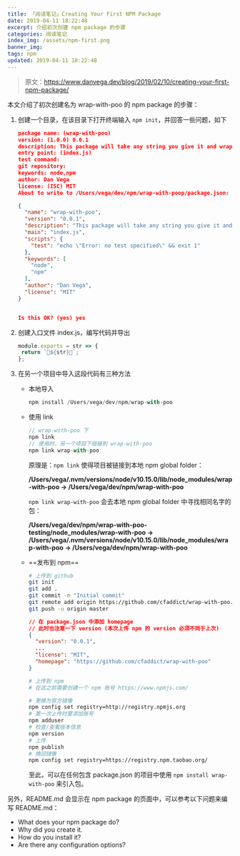 ```yaml
---
title: 「阅读笔记」Creating Your First NPM Package
date: 2019-04-11 18:22:48
excerpt: 介绍初次创建 npm package 的步骤
categories: 阅读笔记
index_img: /assets/npm-first.png
banner_img:
tags: npm
updated: 2019-04-11 18:22:48
---
```


> 原文：<https://www.danvega.dev/blog/2019/02/10/creating-your-first-npm-package/>

本文介绍了初次创建名为 wrap-with-poo 的 npm package 的步骤：

1. 创建一个目录，在该目录下打开终端输入 `npm init`，并回答一些问题，如下

   ```json
   package name: (wrap-with-poo)
   version: (1.0.0) 0.0.1
   description: This package will take any string you give it and wrap it with the poop emjoi
   entry point: (index.js)
   test command:
   git repository:
   keywords: node,npm
   author: Dan Vega
   license: (ISC) MIT
   About to write to /Users/vega/dev/npm/wrap-with-poop/package.json:
   
   {
     "name": "wrap-with-poo",
     "version": "0.0.1",
     "description": "This package will take any string you give it and wrap it with the poop emjoi",
     "main": "index.js",
     "scripts": {
       "test": "echo \"Error: no test specified\" && exit 1"
     },
     "keywords": [
       "node",
       "npm"
     ],
     "author": "Dan Vega",
     "license": "MIT"
   }
   
   
   Is this OK? (yes) yes
   ```

2. 创建入口文件 index.js，编写代码并导出

    ```js
   module.exports = str => {
     return `💩${str}💩`;
   };
   ```

3. 在另一个项目中导入这段代码有三种方法

   - 本地导入

     ```js
     npm install /Users/vega/dev/npm/wrap-with-poo
     ```

   - 使用 link

     ```js
     // wrap-with-poo 下
     npm link
     // 使用时，另一个项目下链接到 wrap-with-poo
     npm link wrap-with-poo
     ```

     原理是：`npm link` 使得项目被链接到本地 npm global folder：

     **/Users/vega/.nvm/versions/node/v10.15.0/lib/node_modules/wrap-with-poo -> /Users/vega/dev/npm/wrap-with-poo**

     `npm link wrap-with-poo` 会去本地 npm global folder 中寻找相同名字的包：

     **/Users/vega/dev/npm/wrap-with-poo-testing/node_modules/wrap-with-poo -> /Users/vega/.nvm/versions/node/v10.15.0/lib/node_modules/wra p-with-poo -> /Users/vega/dev/npm/wrap-with-poo**

   - ==发布到 npm== 

     ```bash
     # 上传到 github
     git init
     git add .
     git commit -m "Initial commit"
     git remote add origin https://github.com/cfaddict/wrap-with-poo.git
     git push -u origin master
     ```

     ```json
     // 在 package.json 中添加 homepage
     // 此时也注意一下 version (本次上传 npm 的 version 必须不同于上次)
     {
       "version": "0.0.1",
       ...
       "license": "MIT",
       "homepage": "https://github.com/cfaddict/wrap-with-poo"
     }
     ```

     ```bash
     # 上传到 npm 
     # 在这之前需要创建一个 npm 账号 https://www.npmjs.com/

     # 更换为官方镜像
     npm config set registry=http://registry.npmjs.org 
     # 第一次上传时要添加账号
     npm adduser
     # 检查/查看版本信息
     npm version
     # 上传
     npm publish
     # 换回镜像
     npm config set registry=https://registry.npm.taobao.org/
     ```

     至此，可以在任何包含 package.json 的项目中使用 `npm install wrap-with-poo` 来引入包。

另外，README.md 会显示在 npm package 的页面中，可以参考以下问题来编写 README.md：

- What does your npm package do?
- Why did you create it.
- How do you install it?
- Are there any configuration options?